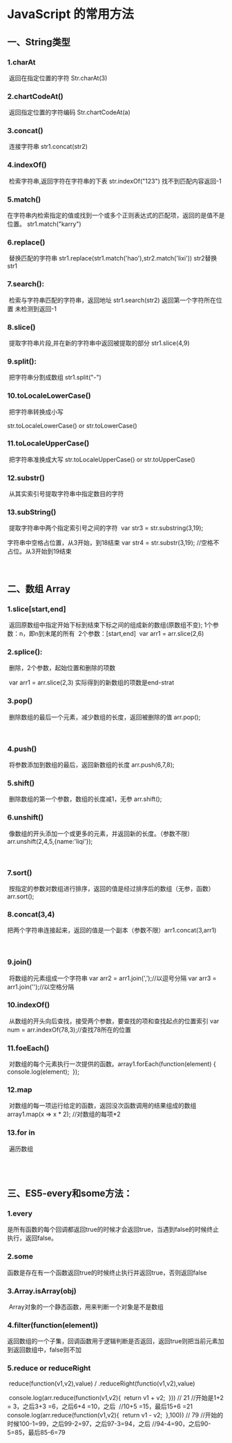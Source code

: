 # JavaScript 的常用方法

## 		一、String类型

### 	1.charAt

​			返回在指定位置的字符  Str.charAt(3)

### 2.chartCodeAt()

​			 返回指定位置的字符编码 Str.chartCodeAt(a)

### 3.concat()

​			连接字符串  str1.concat(str2)

### 4.indexOf()

​			检索字符串,返回字符在字符串的下表  str.indexOf("123")   找不到匹配内容返回-1

### 5.match()

​			在字符串内检索指定的值或找到一个或多个正则表达式的匹配项，返回的是值不是位置。 str1.match("karry")

### 6.replace()

​			替换匹配的字符串 str1.replace(str1.match('hao'),str2.match('lixi'))  str2替换str1 

### 7.search():

​			检索与字符串匹配的字符串，返回地址  str1.search(str2)  返回第一个字符所在位置  未检测到返回-1

### 8.slice()

​			 提取字符串片段,并在新的字符串中返回被提取的部分  str1.slice(4,9)

### 9.split():

​			把字符串分割成数组  str1.split("-")

### 10.toLocaleLowerCase()

​			把字符串转换成小写 

 str.toLocaleLowerCase()   	  or     str.toLowerCase()

### 11.toLocaleUpperCase()

​			把字符串准换成大写  str.toLocaleUpperCase()  or	str.toUpperCase()

### 12.substr()

​			从其实索引号提取字符串中指定数目的字符 

### 13.subString()

​			提取字符串中两个指定索引号之间的字符
​	var str3 = str.substring(3,19);

字符串中空格占位置，从3开始，到18结束
	var str4 = str.substr(3,19);  //空格不占位。从3开始到19结束


​		

## 	二、数组 Array

### 1.slice[start,end]

​			返回原数组中指定开始下标到结束下标之间的组成新的数组(原数组不变);
​	1个参数：n，即n到末尾的所有
​	2个参数：[start,end]
​	var arr1 = arr.slice(2,6)

### 2.splice():

​			删除，2个参数，起始位置和删除的项数

​	var arr1 = arr.slice(2,3)	实际得到的新数组的项数是end-strat

### 3.pop()

​			删除数组的最后一个元素，减少数组的长度，返回被删除的值	  arr.pop();


​	

### 4.push()

​			将参数添加到数组的最后，返回新数组的长度	arr.push(6,7,8); 

### 5.shift()

​			删除数组的第一个参数，数组的长度减1，无参	arr.shift(); 

### 6.unshift()

​			像数组的开头添加一个或更多的元素，并返回新的长度。（参数不限）	 arr.unshift(2,4,5,{name:'liqi'});


​	

### 7.sort()

​			按指定的参数对数组进行排序，返回的值是经过排序后的数组（无参，函数）  arr.sort();

### 8.concat(3,4)

​			把两个字符串连接起来，返回的值是一个副本（参数不限）arr1.concat(3,arr1)


​	

### 9.join()

​			将数组的元素组成一个字符串	var arr2 = arr1.join(',');//以逗号分隔
​					var arr3 = arr1.join('');//以空格分隔

### 10.indexOf()

​			从数组的开头向后查找，接受两个参数，要查找的项和查找起点的位置索引
​					var num = arr.indexOf(78,3);//查找78所在的位置

### 11.foeEach()

​			对数组的每个元素执行一次提供的函数。array1.forEach(function(element) {
​						  console.log(element);
​						});

### 12.map

​			对数组的每一项运行给定的函数，返回没次函数调用的结果组成的数组
​						 array1.map(x => x * 2); //对数组的每项*2

### 13.for in

​			遍历数组	


​	
​					

## 			三、ES5-every和some方法：

### 1.every

​			是所有函数的每个回调都返回true的时候才会返回true，当遇到false的时候终止执行，返回false。

### 2.some

​			函数是存在有一个函数返回true的时候终止执行并返回true，否则返回false

### 3.Array.isArray(obj)  

​			Array对象的一个静态函数，用来判断一个对象是不是数组

### 4.filter(function(element))   

​			返回数组的一个子集，回调函数用于逻辑判断是否返回，返回true则把当前元素加到返回数组中，false则不加

### 5.reduce or reduceRight

​			reduce(function(v1,v2),value) / .reduceRight(functio(v1,v2),value)

​	console.log(arr.reduce(function(v1,v2){
​		 return v1 + v2;
​		})) // 21
​		//开始是1+2 = 3，之后3+3 =6，之后6+4 =10，之后
​		//10+5 =15，最后15+6 =21
​		console.log(arr.reduce(function(v1,v2){
​			  return v1 - v2;
​		},100)) // 79
​		//开始的时候100-1=99，之后99-2=97，之后97-3=94，之后
​		//94-4=90，之后90-5=85，最后85-6=79
